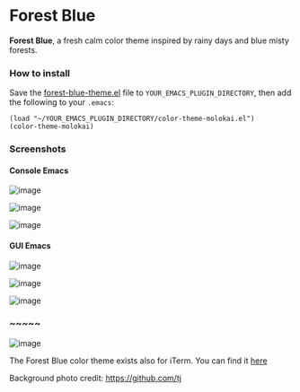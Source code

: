 # Forest Blue


**Forest Blue**, a fresh calm color theme inspired by rainy days and blue misty forests.

### How to install

Save the [forest-blue-theme.el](https://github.com/alloy-d/forest-blue-emacs/master/forest-blue-theme.el) file to
`YOUR_EMACS_PLUGIN_DIRECTORY`, then add the following to your `.emacs`:

    (load "~/YOUR_EMACS_PLUGIN_DIRECTORY/color-theme-molokai.el")
    (color-theme-molokai)

### Screenshots
#### Console Emacs

![image](https://raw.githubusercontent.com/olkinn/forest-blue-emacs/master/screenshots/terminal1.png)

![image](https://raw.githubusercontent.com/olkinn/forest-blue-emacs/master/screenshots/terminal2.png)

![image](https://raw.githubusercontent.com/olkinn/forest-blue-emacs/master/screenshots/terminal3.png)

#### GUI Emacs

![image](https://raw.githubusercontent.com/olkinn/forest-blue-emacs/master/screenshots/gui1.png)

![image](https://raw.githubusercontent.com/olkinn/forest-blue-emacs/master/screenshots/gui2.png)

![image](https://raw.githubusercontent.com/olkinn/forest-blue-emacs/master/screenshots/gui3.png)

### ~~~~~

![image](https://raw.githubusercontent.com/olkinn/forest-blue-emacs/master/screenshots/emacs-iterm.png)

The Forest Blue color theme exists also for iTerm. 
You can find it [here](https://github.com/olkinn/forest-blue-iTerm)


Background photo credit: https://github.com/tj